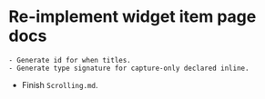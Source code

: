 # Re-implement widget item page docs
    - Generate id for when titles.
    - Generate type signature for capture-only declared inline.

* Finish `Scrolling.md`.
